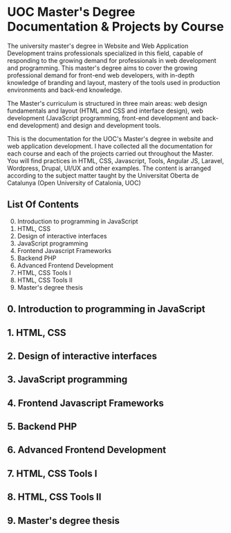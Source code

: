 # UOC Master's Degree Documentation & Projects by Course

The university master's degree in Website and Web Application Development trains professionals specialized in this field, capable of responding to the growing demand for professionals in web development and programming. This master's degree aims to cover the growing professional demand for front-end web developers, with in-depth knowledge of branding and layout, mastery of the tools used in production environments and back-end knowledge.

The Master's curriculum is structured in three main areas: web design fundamentals and layout (HTML and CSS and interface design), web development (JavaScript programming, front-end development and back-end development) and design and development tools.

This is the documentation for the UOC's Master's degree in website and web application development. I have collected all the documentation for each course and each of the projects carried out throughout the Master. You will find practices in HTML, CSS, Javascript, Tools, Angular JS, Laravel, Wordpress, Drupal, UI/UX and other examples. The content is arranged according to the subject matter taught by the Universitat Oberta de Catalunya (Open University of Catalonia, UOC)

## List Of Contents

0. Introduction to programming in JavaScript
1. HTML, CSS
2. Design of interactive interfaces
3. JavaScript programming
4. Frontend Javascript Frameworks
5. Backend PHP
6. Advanced Frontend Development
7. HTML, CSS Tools I
8. HTML, CSS Tools II
9. Master's degree thesis

## 0. Introduction to programming in JavaScript
## 1. HTML, CSS
## 2. Design of interactive interfaces
## 3. JavaScript programming
## 4. Frontend Javascript Frameworks
## 5. Backend PHP
## 6. Advanced Frontend Development
## 7. HTML, CSS Tools I
## 8. HTML, CSS Tools II
## 9. Master's degree thesis
